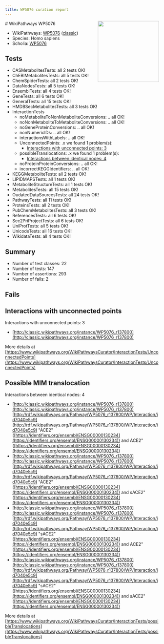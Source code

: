 ```yaml
---
title: WP5076 curation report
---
```


<img style="float: right; width: 200px" src="https://upload.wikimedia.org/wikipedia/commons/thumb/8/83/Wplogo_with_text_500.png/640px-Wplogo_with_text_500.png" />
# WikiPathways WP5076

* WikiPathways: [WP5076](https://wikipathways.org/pathways/WP5076) ([classic](https://classic.wikipathways.org/instance/WP5076))
* Species: Homo sapiens
* Scholia: [WP5076](https://scholia.toolforge.org/wikipathways/WP5076)
## Tests
* CASMetabolitesTests: all 2 tests OK!
* ChEBIMetabolitesTests: all 5 tests OK!
* ChemSpiderTests: all 2 tests OK!
* DataNodesTests: all 5 tests OK!
* EnsemblTests: all 4 tests OK!
* GeneTests: all 6 tests OK!
* GeneralTests: all 15 tests OK!
* HMDBSecMetabolitesTests: all 3 tests OK!
* InteractionTests
    * noMetaboliteToNonMetaboliteConversions: .. all OK!
    * noNonMetaboliteToMetaboliteConversions: .. all OK!
    * noGeneProteinConversions: .. all OK!
    * nonNumericIDs: .. all OK!
    * interactionsWithLabels: .. all OK!
    * UnconnectedPoints: .x we found 1 problem(s):
        * [Interactions with unconnected points: 3](#35a61adb)
    * possibleTranslocations: .x we found 1 problem(s):
        * [Interactions between identical nodes: 4](#1c118209)
    * noProteinProteinConversions: .. all OK!
    * incorrectKEGGIdentifiers: .. all OK!
* KEGGMetaboliteTests: all 2 tests OK!
* LIPIDMAPSTests: all 1 tests OK!
* MetaboliteStructureTests: all 1 tests OK!
* MetabolitesTests: all 15 tests OK!
* OudatedDataSourcesTests: all 24 tests OK!
* PathwayTests: all 11 tests OK!
* ProteinsTests: all 2 tests OK!
* PubChemMetabolitesTests: all 3 tests OK!
* ReferencesTests: all 6 tests OK!
* Sec2PriProjectTests: all 6 tests OK!
* UniProtTests: all 5 tests OK!
* UnicodeTests: all 16 tests OK!
* WikidataTests: all 4 tests OK!


## Summary

* Number of test classes: 22
* Number of tests: 147
* Number of assertions: 293
* Number of fails: 2

## Fails

<a name="35a61adb" />

## Interactions with unconnected points

Interactions with unconnected points: 3

* [http://classic.wikipathways.org/instance/WP5076_r137800](http://classic.wikipathways.org/instance/WP5076_r137800)


More details at [https://www.wikipathways.org/WikiPathwaysCurator/InteractionTests/UnconnectedPoints](https://www.wikipathways.org/WikiPathwaysCurator/InteractionTests/UnconnectedPoints)

<a name="1c118209" />

## Possible MIM translocation

Interactions between identical nodes: 4

* [http://classic.wikipathways.org/instance/WP5076_r137800](http://classic.wikipathways.org/instance/WP5076_r137800) [http://rdf.wikipathways.org/Pathway/WP5076_r137800/WP/Interaction/id7040e5c9](http://rdf.wikipathways.org/Pathway/WP5076_r137800/WP/Interaction/id7040e5c9) "ACE2" ([https://identifiers.org/ensembl/ENSG00000130234](https://identifiers.org/ensembl/ENSG00000130234)) and 
ACE2" ([https://identifiers.org/ensembl/ENSG00000130234](https://identifiers.org/ensembl/ENSG00000130234))
* [http://classic.wikipathways.org/instance/WP5076_r137800](http://classic.wikipathways.org/instance/WP5076_r137800) [http://rdf.wikipathways.org/Pathway/WP5076_r137800/WP/Interaction/id7040e5c9](http://rdf.wikipathways.org/Pathway/WP5076_r137800/WP/Interaction/id7040e5c9) "ACE2" ([https://identifiers.org/ensembl/ENSG00000130234](https://identifiers.org/ensembl/ENSG00000130234)) and 
sACE2" ([https://identifiers.org/ensembl/ENSG00000130234](https://identifiers.org/ensembl/ENSG00000130234))
* [http://classic.wikipathways.org/instance/WP5076_r137800](http://classic.wikipathways.org/instance/WP5076_r137800) [http://rdf.wikipathways.org/Pathway/WP5076_r137800/WP/Interaction/id7040e5c9](http://rdf.wikipathways.org/Pathway/WP5076_r137800/WP/Interaction/id7040e5c9) "sACE2" ([https://identifiers.org/ensembl/ENSG00000130234](https://identifiers.org/ensembl/ENSG00000130234)) and 
ACE2" ([https://identifiers.org/ensembl/ENSG00000130234](https://identifiers.org/ensembl/ENSG00000130234))
* [http://classic.wikipathways.org/instance/WP5076_r137800](http://classic.wikipathways.org/instance/WP5076_r137800) [http://rdf.wikipathways.org/Pathway/WP5076_r137800/WP/Interaction/id7040e5c9](http://rdf.wikipathways.org/Pathway/WP5076_r137800/WP/Interaction/id7040e5c9) "sACE2" ([https://identifiers.org/ensembl/ENSG00000130234](https://identifiers.org/ensembl/ENSG00000130234)) and 
sACE2" ([https://identifiers.org/ensembl/ENSG00000130234](https://identifiers.org/ensembl/ENSG00000130234))


More details at [https://www.wikipathways.org/WikiPathwaysCurator/InteractionTests/possibleTranslocations](https://www.wikipathways.org/WikiPathwaysCurator/InteractionTests/possibleTranslocations)

